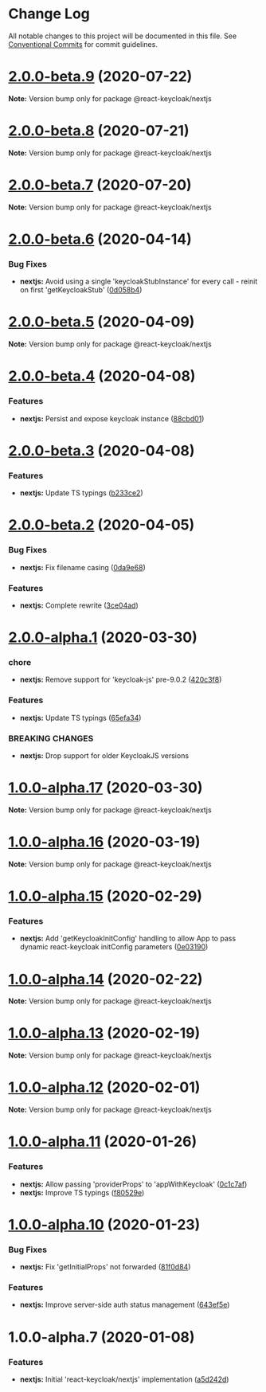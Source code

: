 # Change Log

All notable changes to this project will be documented in this file.
See [Conventional Commits](https://conventionalcommits.org) for commit guidelines.

# [2.0.0-beta.9](https://github.com/react-keycloak/react-keycloak/compare/@react-keycloak/nextjs@2.0.0-beta.8...@react-keycloak/nextjs@2.0.0-beta.9) (2020-07-22)

**Note:** Version bump only for package @react-keycloak/nextjs





# [2.0.0-beta.8](https://github.com/react-keycloak/react-keycloak/compare/@react-keycloak/nextjs@2.0.0-beta.7...@react-keycloak/nextjs@2.0.0-beta.8) (2020-07-21)

**Note:** Version bump only for package @react-keycloak/nextjs





# [2.0.0-beta.7](https://github.com/react-keycloak/react-keycloak/compare/@react-keycloak/nextjs@2.0.0-beta.6...@react-keycloak/nextjs@2.0.0-beta.7) (2020-07-20)

**Note:** Version bump only for package @react-keycloak/nextjs





# [2.0.0-beta.6](https://github.com/react-keycloak/react-keycloak/compare/@react-keycloak/nextjs@2.0.0-beta.5...@react-keycloak/nextjs@2.0.0-beta.6) (2020-04-14)


### Bug Fixes

* **nextjs:** Avoid using a single 'keycloakStubInstance' for every call - reinit on first 'getKeycloakStub' ([0d058b4](https://github.com/react-keycloak/react-keycloak/commit/0d058b41f2d469a5281bdf4962088c6daf7f6134))





# [2.0.0-beta.5](https://github.com/react-keycloak/react-keycloak/compare/@react-keycloak/nextjs@2.0.0-beta.4...@react-keycloak/nextjs@2.0.0-beta.5) (2020-04-09)

**Note:** Version bump only for package @react-keycloak/nextjs





# [2.0.0-beta.4](https://github.com/react-keycloak/react-keycloak/compare/@react-keycloak/nextjs@2.0.0-beta.3...@react-keycloak/nextjs@2.0.0-beta.4) (2020-04-08)


### Features

* **nextjs:** Persist and expose keycloak instance ([88cbd01](https://github.com/react-keycloak/react-keycloak/commit/88cbd0145f6d3bd6480706b4609de5dd388deda6))





# [2.0.0-beta.3](https://github.com/react-keycloak/react-keycloak/compare/@react-keycloak/nextjs@2.0.0-beta.2...@react-keycloak/nextjs@2.0.0-beta.3) (2020-04-08)


### Features

* **nextjs:** Update TS typings ([b233ce2](https://github.com/react-keycloak/react-keycloak/commit/b233ce29826445d1f5dc89a8b8d82031c08f4cfd))





# [2.0.0-beta.2](https://github.com/react-keycloak/react-keycloak/compare/@react-keycloak/nextjs@2.0.0-alpha.1...@react-keycloak/nextjs@2.0.0-beta.2) (2020-04-05)


### Bug Fixes

* **nextjs:** Fix filename casing ([0da9e68](https://github.com/react-keycloak/react-keycloak/commit/0da9e68e2985632a1876f4d6115f2c3e34a95166))


### Features

* **nextjs:** Complete rewrite ([3ce04ad](https://github.com/react-keycloak/react-keycloak/commit/3ce04adaeb9a1e0523c11a518e621c0c78412eb9))





# [2.0.0-alpha.1](https://github.com/react-keycloak/react-keycloak/compare/@react-keycloak/nextjs@1.0.0-alpha.17...@react-keycloak/nextjs@2.0.0-alpha.1) (2020-03-30)


### chore

* **nextjs:** Remove support for 'keycloak-js' pre-9.0.2 ([420c3f8](https://github.com/react-keycloak/react-keycloak/commit/420c3f85ade9929becd5386b515476324826c9c2))


### Features

* **nextjs:** Update TS typings ([65efa34](https://github.com/react-keycloak/react-keycloak/commit/65efa34226de6692e85dac158b7d5782d7b400ae))


### BREAKING CHANGES

* **nextjs:** Drop support for older KeycloakJS versions





# [1.0.0-alpha.17](https://github.com/react-keycloak/react-keycloak/compare/@react-keycloak/nextjs@1.0.0-alpha.16...@react-keycloak/nextjs@1.0.0-alpha.17) (2020-03-30)

**Note:** Version bump only for package @react-keycloak/nextjs





# [1.0.0-alpha.16](https://github.com/react-keycloak/react-keycloak/compare/@react-keycloak/nextjs@1.0.0-alpha.15...@react-keycloak/nextjs@1.0.0-alpha.16) (2020-03-19)

**Note:** Version bump only for package @react-keycloak/nextjs





# [1.0.0-alpha.15](https://github.com/react-keycloak/react-keycloak/compare/@react-keycloak/nextjs@1.0.0-alpha.14...@react-keycloak/nextjs@1.0.0-alpha.15) (2020-02-29)


### Features

* **nextjs:** Add 'getKeycloakInitConfig' handling to allow App to pass dynamic react-keycloak initConfig parameters ([0e03190](https://github.com/react-keycloak/react-keycloak/commit/0e03190a5b69d416355ea3afbeb5ae9b969a512f))





# [1.0.0-alpha.14](https://github.com/react-keycloak/react-keycloak/compare/@react-keycloak/nextjs@1.0.0-alpha.13...@react-keycloak/nextjs@1.0.0-alpha.14) (2020-02-22)

**Note:** Version bump only for package @react-keycloak/nextjs





# [1.0.0-alpha.13](https://github.com/react-keycloak/react-keycloak/compare/@react-keycloak/nextjs@1.0.0-alpha.12...@react-keycloak/nextjs@1.0.0-alpha.13) (2020-02-19)

**Note:** Version bump only for package @react-keycloak/nextjs





# [1.0.0-alpha.12](https://github.com/react-keycloak/react-keycloak/compare/@react-keycloak/nextjs@1.0.0-alpha.11...@react-keycloak/nextjs@1.0.0-alpha.12) (2020-02-01)

**Note:** Version bump only for package @react-keycloak/nextjs





# [1.0.0-alpha.11](https://github.com/react-keycloak/react-keycloak/compare/@react-keycloak/nextjs@1.0.0-alpha.10...@react-keycloak/nextjs@1.0.0-alpha.11) (2020-01-26)


### Features

* **nextjs:** Allow passing 'providerProps' to 'appWithKeycloak' ([0c1c7af](https://github.com/react-keycloak/react-keycloak/commit/0c1c7af567a5617dc78870af565227b3e22abd8e))
* **nextjs:** Improve TS typings ([f80529e](https://github.com/react-keycloak/react-keycloak/commit/f80529e06b756abfdcf8b816f1112d46827e1f73))





# [1.0.0-alpha.10](https://github.com/react-keycloak/react-keycloak/compare/@react-keycloak/nextjs@1.0.0-alpha.9...@react-keycloak/nextjs@1.0.0-alpha.10) (2020-01-23)


### Bug Fixes

* **nextjs:** Fix 'getInitialProps' not forwarded ([81f0d84](https://github.com/react-keycloak/react-keycloak/commit/81f0d8409623ccabe3bb51bc6e4a7db789579cde))


### Features

* **nextjs:** Improve server-side auth status management ([643ef5e](https://github.com/react-keycloak/react-keycloak/commit/643ef5eabb4d4bb24f7089d89f09588cb7168729))





# 1.0.0-alpha.7 (2020-01-08)


### Features

* **nextjs:** Initial 'react-keycloak/nextjs' implementation ([a5d242d](https://github.com/react-keycloak/react-keycloak/commit/a5d242d6da395d175864d0fd5bf4771f796ab4e7))
